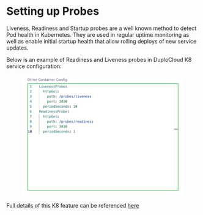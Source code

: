 # Setting up Probes

Liveness, Readiness and Startup probes are a well known method to detect Pod health in Kubernetes. They are used in regular uptime monitoring as well as enable initial startup health that allow rolling deploys of new service updates.

Below is an example of Readiness and Liveness probes in DuploCloud K8 service configuration:

<figure><img src="../../../.gitbook/assets/Screen Shot 2022-08-29 at 9.53.42 PM.png" alt=""><figcaption></figcaption></figure>

Full details of this K8 feature can be referenced [here](https://kubernetes.io/docs/tasks/configure-pod-container/configure-liveness-readiness-startup-probes/)

